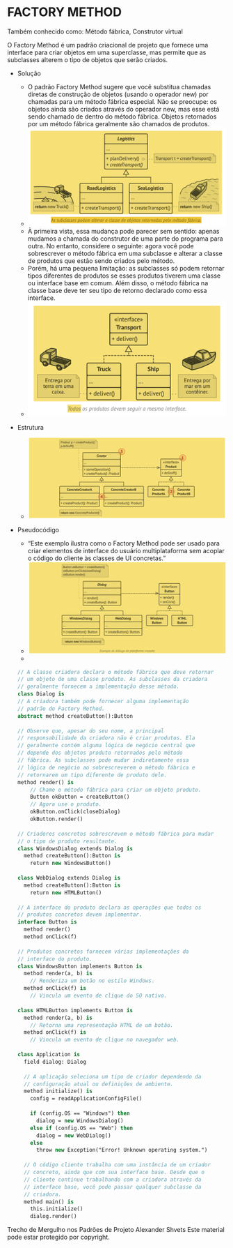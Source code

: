 # FACTORY METHOD

Também conhecido como: Método fábrica, Construtor virtual

O Factory Method é um padrão criacional de projeto que fornece uma interface para criar objetos em uma superclasse, mas permite que as subclasses alterem o tipo de objetos que serão criados.

- Solução
    - O padrão Factory Method sugere que você substitua chamadas diretas de construção de objetos (usando o operador new) por chamadas para um método fábrica especial. Não se preocupe: os objetos ainda são criados através do operador new, mas esse está sendo chamado de dentro do método fábrica. Objetos retornados por um método fábrica geralmente são chamados de produtos.
    - ![](./factory-method.png)
    - À primeira vista, essa mudança pode parecer sem sentido: apenas mudamos a chamada do construtor de uma parte do programa para outra. No entanto, considere o seguinte: agora você pode sobrescrever o método fábrica em uma subclasse e alterar a classe de produtos que estão sendo criados pelo método.
    - Porém, há uma pequena limitação: as subclasses só podem retornar tipos diferentes de produtos se esses produtos tiverem uma classe ou interface base em comum. Além disso, o método fábrica na classe base deve ter seu tipo de retorno declarado como essa interface.
    - ![](./factory-method2.png)

- Estrutura
    - ![](./estrutura.png)

- Pseudocódigo
    - “Este exemplo ilustra como o Factory Method pode ser usado para criar elementos de interface do usuário multiplataforma sem acoplar o código do cliente às classes de UI concretas.”
    - ![](./pseudocodigo.png)
    - 
    ```pascal
    // A classe criadora declara o método fábrica que deve retornar
    // um objeto de uma classe produto. As subclasses da criadora
    // geralmente fornecem a implementação desse método.
    class Dialog is
    // A criadora também pode fornecer alguma implementação
    // padrão do Factory Method.
    abstract method createButton():Button
    
    // Observe que, apesar do seu nome, a principal
    // responsabilidade da criadora não é criar produtos. Ela
    // geralmente contém alguma lógica de negócio central que
    // depende dos objetos produto retornados pelo método
    // fábrica. As subclasses pode mudar indiretamente essa
    // lógica de negócio ao sobrescreverem o método fábrica e
    // retornarem um tipo diferente de produto dele.
    method render() is
        // Chame o método fábrica para criar um objeto produto.
        Button okButton = createButton()
        // Agora use o produto.
        okButton.onClick(closeDialog)
        okButton.render()
        
    // Criadores concretos sobrescrevem o método fábrica para mudar
    // o tipo de produto resultante.
    class WindowsDialog extends Dialog is
      method createButton():Button is
        return new WindowsButton()
    
    class WebDialog extends Dialog is
      method createButton():Button is
        return new HTMLButton()

    // A interface do produto declara as operações que todos os
    // produtos concretos devem implementar.
    interface Button is
      method render()
      method onClick(f)

    // Produtos concretos fornecem várias implementações da
    // interface do produto.
    class WindowsButton implements Button is
      method render(a, b) is
        // Renderiza um botão no estilo Windows.
      method onClick(f) is
        // Vincula um evento de clique do SO nativo.

    class HTMLButton implements Button is
      method render(a, b) is
        // Retorna uma representação HTML de um botão.
      method onClick(f) is
        // Vincula um evento de clique no navegador web.

    class Application is
      field dialog: Dialog

      // A aplicação seleciona um tipo de criador dependendo da
      // configuração atual ou definições de ambiente.
      method initialize() is
        config = readApplicationConfigFile()

        if (config.OS == "Windows") then
          dialog = new WindowsDialog()
        else if (config.OS == "Web") then
          dialog = new WebDialog()
        else
          throw new Exception("Error! Unknown operating system.")

      // O código cliente trabalha com uma instância de um criador
      // concreto, ainda que com sua interface base. Desde que o
      // cliente continue trabalhando com a criadora através da
      // interface base, você pode passar qualquer subclasse da
      // criadora.
      method main() is
        this.initialize()
        dialog.render()

    ```


Trecho de
Mergulho nos Padrões de Projeto
Alexander Shvets
Este material pode estar protegido por copyright.